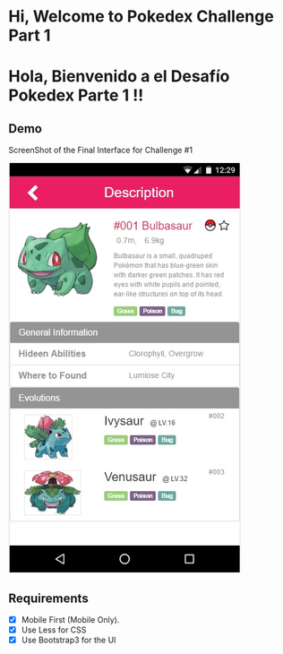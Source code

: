 # Hi, Welcome to Pokedex Challenge Part 1
# Hola, Bienvenido a el Desafío Pokedex Parte 1 !!

## Demo

ScreenShot of the Final Interface for Challenge #1

![Demo](assets/demo.jpg)

## Requirements

- [X] Mobile First (Mobile Only).
- [X] Use Less for CSS
- [X] Use Bootstrap3 for the UI
